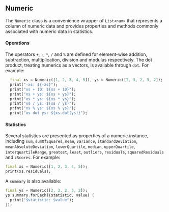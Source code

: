 
## Numeric

The `Numeric` class is a convenience wrapper of `List<num>` that represents a column of numeric data and provides properties and methods commonly associated with numeric data in statistics.

#### Operations

The operators `+`, `-`, `*`, `/` and `%` are defined for element-wise addition, subtraction, multiplication, division and modulus respectively. The dot product, treating numerics as a vectors, is available through `dot`. For example:

```dart
  final xs = Numeric([1, 2, 3, 4, 5]), ys = Numeric([2, 3, 2, 3, 2]);
  print("-xs: ${-xs}");
  print("xs + 10: ${xs + 10}");
  print("xs + ys: ${xs + ys}");
  print("xs * ys: ${xs * ys}");
  print("xs / ys: ${xs / ys}");
  print("xs % ys: ${xs % ys}");
  print("xs dot ys: ${xs.dot(ys)}");
```

#### Statistics

Several statistics are presented as properties of a numeric instance, including `sum`, `sumOfSquares`, `mean`, `variance`, `standardDeviation`, `meanAbsoluteDeviation`, `lowerQuartile`, `median`, `upperQuartile`, `interquartileRange`, `greatest`, `least`, `outliers`, `residuals`, `squaredResiduals` and `zScores`. For example:

```dart
final xs = Numeric([1, 2, 3, 4, 5]);
print(xs.residuals);
```

A `summary` is also available:

```dart
final ys = Numeric([2, 3, 2, 3, 2]);
ys.summary.forEach((statistic, value) {
  print("$statistic: $value");
});
```



